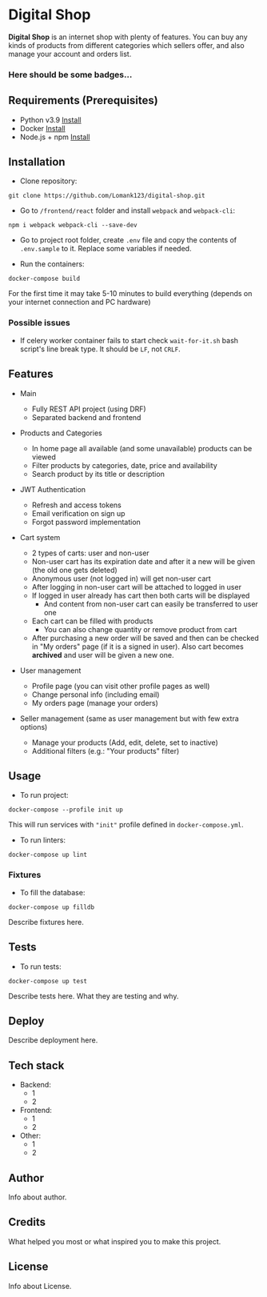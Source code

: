 # Digital Shop

**Digital Shop** is an internet shop with plenty of features. You can buy any kinds of products from different categories which sellers offer, and also manage your account and orders list.


### Here should be some badges...


## Requirements (Prerequisites)

- Python v3.9 [Install](https://www.python.org/downloads/release/python-390/)
- Docker [Install](https://www.docker.com/products/docker-desktop)
- Node.js + npm [Install](https://nodejs.org/en/download/)


## Installation

- Clone repository:
```
git clone https://github.com/Lomank123/digital-shop.git
```

- Go to `/frontend/react` folder and install `webpack` and `webpack-cli`:
```
npm i webpack webpack-cli --save-dev
```

- Go to project root folder, create `.env` file and copy the contents of `.env.sample` to it. Replace some variables if needed.

- Run the containers:
```
docker-compose build
```
For the first time it may take 5-10 minutes to build everything (depends on your internet connection and PC hardware)

### Possible issues

- If celery worker container fails to start check `wait-for-it.sh` bash script's line break type. It should be `LF`, not `CRLF`.


## Features

- Main
    - Fully REST API project (using DRF)
    - Separated backend and frontend

- Products and Categories
    - In home page all available (and some unavailable) products can be viewed
    - Filter products by categories, date, price and availability
    - Search product by its title or description

- JWT Authentication
    - Refresh and access tokens
    - Email verification on sign up
    - Forgot password implementation

- Cart system
    - 2 types of carts: user and non-user
    - Non-user cart has its expiration date and after it a new will be given (the old one gets deleted)
    - Anonymous user (not logged in) will get non-user cart
    - After logging in non-user cart will be attached to logged in user
    - If logged in user already has cart then both carts will be displayed
        - And content from non-user cart can easily be transferred to user one
    - Each cart can be filled with products
        - You can also change quantity or remove product from cart
    - After purchasing a new order will be saved and then can be checked in "My orders" page (if it is a signed in user). Also cart becomes **archived** and user will be given a new one.

- User management
    - Profile page (you can visit other profile pages as well)
    - Change personal info (including email)
    - My orders page (manage your orders)

- Seller management (same as user management but with few extra options)
    - Manage your products (Add, edit, delete, set to inactive)
    - Additional filters (e.g.: "Your products" filter)


## Usage

- To run project:
```
docker-compose --profile init up
```
This will run services with `"init"` profile defined in `docker-compose.yml`.


- To run linters:
```
docker-compose up lint
```

### Fixtures
- To fill the database:
```
docker-compose up filldb
```
Describe fixtures here.


## Tests

- To run tests:
```
docker-compose up test
```
Describe tests here. What they are testing and why.


## Deploy

Describe deployment here.


## Tech stack

- Backend:
    - 1
    - 2
- Frontend:
    - 1
    - 2
- Other:
    - 1
    - 2


## Author

Info about author.


## Credits

What helped you most or what inspired you to make this project.


## License

Info about License.
